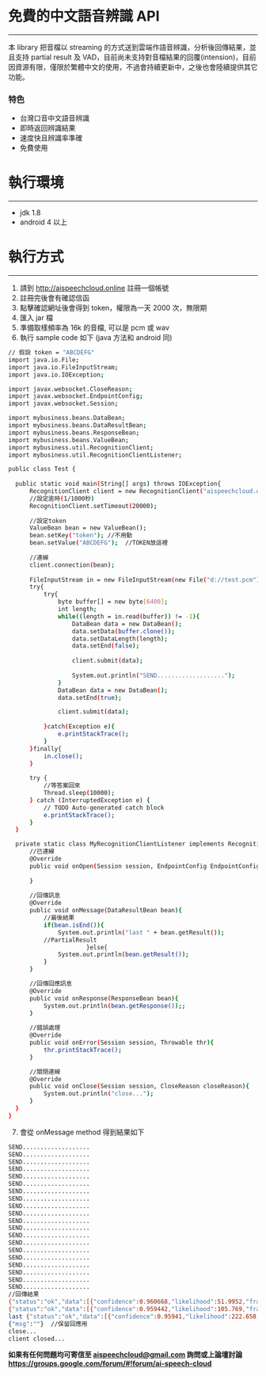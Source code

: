 # 免費的中文語音辨識 API
--------------------------
本 library 把音檔以 streaming 的方式送到雲端作語音辨識，分析後回傳結果，並且支持 partial result 及 VAD，目前尚未支持對音檔結果的回覆(intension)，目前因資源有限，僅限於繁體中文的使用，不過會持續更新中，之後也會陸續提供其它功能。

### 特色
  - 台灣口音中文語音辨識
  - 即時返回辨識結果
  - 速度快且辨識率準確
  - 免費使用

# 執行環境
--------------------------
  - jdk 1.8
  - android 4 以上 

# 執行方式
--------------------------  
 1. 請到 http://aispeechcloud.online 註冊一個帳號
 2. 註冊完後會有確認信函
 3. 點擊確認網址後會得到 token，權限為一天 2000 次，無限期
 4. 匯入 jar 檔
 5. 準備取樣頻率為 16k 的音檔, 可以是 pcm 或 wav
 6. 執行 sample code 如下 (java 方法和 android 同)
  ```sh
// 假設 token = "ABCDEFG"
import java.io.File;
import java.io.FileInputStream;
import java.io.IOException;

import javax.websocket.CloseReason;
import javax.websocket.EndpointConfig;
import javax.websocket.Session;

import mybusiness.beans.DataBean;
import mybusiness.beans.DataResultBean;
import mybusiness.beans.ResponseBean;
import mybusiness.beans.ValueBean;
import mybusiness.util.RecognitionClient;
import mybusiness.util.RecognitionClientListener;

public class Test {
	
	public static void main(String[] args) throws IOException{
		RecognitionClient client = new RecognitionClient("aispeechcloud.online/Service/RecognitionService",new MyRecognitionClientListener(),false);  
	    //設定逾時(1/1000秒)
		RecognitionClient.setTimeout(20000);
		
		//設定token
		ValueBean bean = new ValueBean();
		bean.setKey("token"); //不用動
		bean.setValue("ABCDEFG");  //TOKEN放這裡
		
		//連線
		client.connection(bean);
		
		FileInputStream in = new FileInputStream(new File("d://test.pcm"));
		try{
			try{
				byte buffer[] = new byte[6400];
				int length;
				while((length = in.read(buffer)) != -1){
		           	DataBean data = new DataBean();
		           	data.setData(buffer.clone());
		           	data.setDataLength(length);
		           	data.setEnd(false);
	      		           	
		           	client.submit(data);
	            		            	
	            	System.out.println("SEND...................");
	       	    }
		        DataBean data = new DataBean();
		        data.setEnd(true);

	       		client.submit(data);
	       		
			}catch(Exception e){
				e.printStackTrace();
			}
		}finally{
			in.close();
		}
		
		try {
			//等答案回來
			Thread.sleep(10000);
		} catch (InterruptedException e) {
			// TODO Auto-generated catch block
			e.printStackTrace();
		}
	}

	private static class MyRecognitionClientListener implements RecognitionClientListener{
		//已連線
		@Override
		public void onOpen(Session session, EndpointConfig EndpointConfig){
			
		}
		
		//回傳訊息
		@Override
		public void onMessage(DataResultBean bean){
			//最後結果
			if(bean.isEnd()){
				System.out.println("last " + bean.getResult());
			//PartialResult
                        }else{
			    System.out.println(bean.getResult());
			}
		}

		//回傳回應訊息
		@Override
		public void onResponse(ResponseBean bean){
			System.out.println(bean.getResponse());;
		}
		
		//錯誤處理
		@Override
		public void onError(Session session, Throwable thr){
			thr.printStackTrace();
		}

		//關閉連線
		@Override
		public void onClose(Session session, CloseReason closeReason){
			System.out.println("close...");
		}
	}	
}
  ```
 7. 會從 onMessage method 得到結果如下
 ```sh
SEND...................
SEND...................
SEND...................
SEND...................
SEND...................
SEND...................
SEND...................
SEND...................
SEND...................
SEND...................
SEND...................
SEND...................
SEND...................
SEND...................
SEND...................
SEND...................
SEND...................
SEND...................
SEND...................
SEND...................
//回傳結果
{"status":"ok","data":[{"confidence":0.960668,"likelihood":51.9952,"frames":21,"ac_cost":-66.5165,"lm_cost":14.5214,"text":""}]}
{"status":"ok","data":[{"confidence":0.959442,"likelihood":105.769,"frames":42,"ac_cost":-148.135,"lm_cost":42.3665,"text":"台北市"}]}
last {"status":"ok","data":[{"confidence":0.95941,"likelihood":222.658,"frames":99,"ac_cost":-316.041,"lm_cost":93.3831,"text":"台北市 內湖區 瑞光路"}]}
{"msg":""}  //保留回應用
close...
client closed...
```

**如果有任何問題均可寄信至 aispeechcloud@gmail.com 詢問或上論壇討論 https://groups.google.com/forum/#!forum/ai-speech-cloud**

